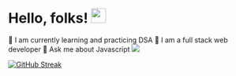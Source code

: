 # Hello, folks! <img src="https://raw.githubusercontent.com/MartinHeinz/MartinHeinz/master/wave.gif" width="30px">

🔭 I am currently learning and practicing DSA
🔭 I am a full stack web developer
💬 Ask me about Javascript
![](https://img.shields.io/badge/<Html>-<HTML>-informational?style=flat&logo=<LOGO_NAME>&logoColor=white&color=2bbc8a)

[![GitHub Streak](http://github-readme-streak-stats.herokuapp.com?user=priyanshJ23&theme=dark&hide_border=true&date_format=j%20M%5B%20Y%5D)](https://git.io/streak-stats)



<!--
**priyanshJ23/priyanshJ23** is a ✨ _special_ ✨ repository because its `README.md` (this file) appears on your GitHub profile.

Here are some ideas to get you started:

- 🔭 I’m currently working on ...
- 🌱 I’m currently learning ...
- 👯 I’m looking to collaborate on ...
- 🤔 I’m looking for help with ...
- 💬 Ask me about ...
- 📫 How to reach me: ...
- 😄 Pronouns: ...
- ⚡ Fun fact: ...
-->
